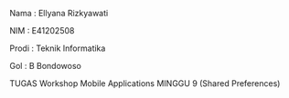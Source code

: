 Nama : Ellyana Rizkyawati

NIM : E41202508

Prodi : Teknik Informatika

Gol : B Bondowoso

TUGAS Workshop Mobile Applications MINGGU 9 (Shared Preferences)